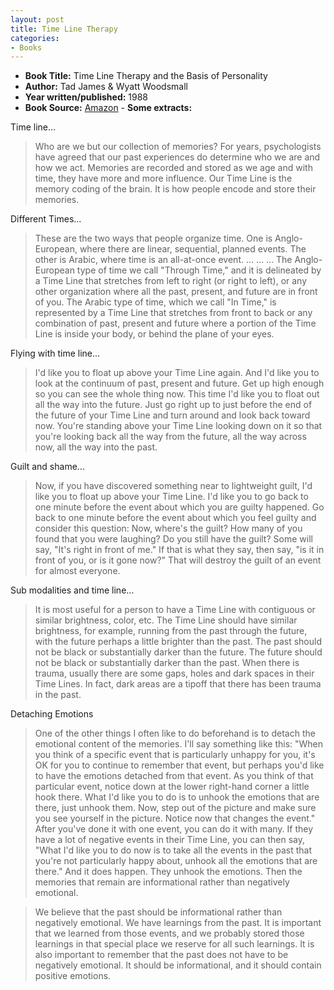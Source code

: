 ```yaml
---
layout: post
title: Time Line Therapy
categories:
- Books
---
```



- **Book Title:** Time Line Therapy and the Basis of Personality
- **Author:** Tad James & Wyatt Woodsmall
- **Year written/published:** 1988
- **Book Source:** [Amazon](http://www.amazon.com/Time-Line-Therapy-Basis-Personality/dp/0916990214/ref=pd_bbs_sr_1/002-7792776-8528010?ie=UTF8&s=books&qid=1187017312&sr=8-1) - **Some extracts:**

Time line…

> Who are we but our collection of memories? For years, psychologists have agreed that our past experiences do determine who we are and how we act. Memories are recorded and stored as we age and with time, they have more and more influence. Our Time Line is the memory coding of the brain. It is how people encode and store their memories.

Different Times…

> These are the two ways that people organize time. One is Anglo-European, where there are linear, sequential, planned events. The other is Arabic, where time is an all-at-once event. … … … The Anglo-European type of time we call "Through Time," and it is delineated by a Time Line that stretches from left to right (or right to left), or any other organization where all the past, present, and future are in front of you. The Arabic type of time, which we call "In Time," is represented by a Time Line that stretches from front to back or any combination of past, present and future where a portion of the Time Line is inside your body, or behind the plane of your eyes.

Flying with time line…

> I'd like you to float up above your Time Line again. And I'd like you to look at the continuum of past, present and future. Get up high enough so you can see the whole thing now. This time I'd like you to float out all the way into the future. Just go right up to just before the end of the future of your Time Line and turn around and look back toward now. You're standing above your Time Line looking down on it so that you're looking back all the way from the future, all the way across now, all the way into the past.

Guilt and shame…

> Now, if you have discovered something near to lightweight guilt, I'd like you to float up above your Time Line. I'd like you to go back to one minute before the event about which you are guilty happened. Go back to one minute before the event about which you feel guilty and consider this question: Now, where's the guilt? How many of you found that you were laughing? Do you still have the guilt? Some will say, "It's right in front of me." If that is what they say, then say, "is it in front of you, or is it gone now?" That will destroy the guilt of an event for almost everyone.

Sub modalities and time line…

> It is most useful for a person to have a Time Line with contiguous or similar brightness, color, etc. The Time Line should have similar brightness, for example, running from the past through the future, with the future perhaps a little brighter than the past. The past should not be black or substantially darker than the future. The future should not be black or substantially darker than the past. When there is trauma, usually there are some gaps, holes and dark spaces in their Time Lines. In fact, dark areas are a tipoff that there has been trauma in the past.

Detaching Emotions

> One of the other things I often like to do beforehand is to detach the emotional content of the memories. I'll say something like this: "When you think of a specific event that is particularly unhappy for you, it's OK for you to continue to remember that event, but perhaps you'd like to have the emotions detached from that event. As you think of that particular event, notice down at the lower right-hand corner a little hook there. What I'd like you to do is to unhook the emotions that are there, just unhook them. Now, step out of the picture and make sure you see yourself in the picture. Notice now that changes the event." After you've done it with one event, you can do it with many. If they have a lot of negative events in their Time Line, you can then say, "What I'd like you to do now is to take all the events in the past that you're not particularly happy about, unhook all the emotions that are there." And it does happen. They unhook the emotions. Then the memories that remain are informational rather than negatively emotional.

> We believe that the past should be informational rather than negatively emotional. We have learnings from the past. It is important that we learned from those events, and we probably stored those learnings in that special place we reserve for all such learnings. It is also important to remember that the past does not have to be negatively emotional. It should be informational, and it should contain positive emotions.

